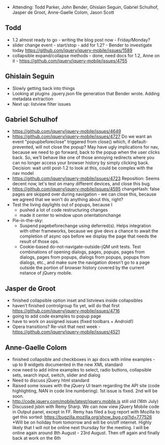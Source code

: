 * Attending: Todd Parker, John Bender, Ghislain Seguin, Gabriel Schulhof, Jasper de Groot, Anne-Gaelle Colom, Jason Scott

## Todd
* 1.2 almost ready to go - writing the blog post now - Friday/Monday?
* slider change event - start/stop - add for 1.2? - Bender to investigate today https://github.com/jquery/jquery-mobile/issues/1589
* collapsible expand/collapse methods - done, need docs for 1.2, Anne on it - https://github.com/jquery/jquery-mobile/issues/4755

## Ghislain Seguin
* Slowly getting back into things
* Looking at plugins .jquery.json file generation that Bender wrote. Adding metadata extraction
* Next up: listview filter issues

## Gabriel Schulhof
* https://github.com/jquery/jquery-mobile/issues/4649
* https://github.com/jquery/jquery-mobile/issues/4727
  Do we want an event "popupbeforeclose" triggered from close() which, if default-prevented, will not close the popup? May have ugly implications for nav, because we need to go forward, back to the popup when the user clicks back. So, we’ll behave like one of those annoying redirects where you can no longer access your browser history by simply clicking back.
  Decision: wait until post-1.2 to look at this, could be complex with the nav model
* https://github.com/jquery/jquery-mobile/issues/4723
  Reposition: Seems decent now, let's test on many different devices, and close this bug.
* https://github.com/jquery/jquery-mobile/issues/4595
  changeHash: false pages are skipped over during navigation - we can close this, because we agreed that we won't do anything about this, right?
* Test the living daylights out of popups, because I
  - pushed a lot of code restructuring changes
  - made it center to window upon orientationchange
* Pie-in-the-sky:
  - Suspend pagebeforechange using deferred(s). Helps integration with other frameworks, because we give devs a chance to await the completion of async ops before we display the page that needs the result of those ops.
  - Cookie-based do-not-navigate-outside-jQM unit tests. Test combinations of opening dialogs, pages, popups, pages from dialogs, pages from popups, dialogs from popups, popups from dialogs, etc., and make sure the navigation doesn’t go to a page outside the portion of browser history covered by the current nstance of jQuery mobile.

## Jasper de Groot
* finished collapsible option inset and listviews inside collapsibles
* haven’t finished controlgroup fix yet, will do that first https://github.com/jquery/jquery-mobile/issues/4716
* going to add code examples to popup page
* have to work on assigned issues (fixed toolbars + Android!)   
* Opera transitions? Re-visit that next week - https://github.com/jquery/jquery-mobile/issues/4521

## Anne-Gaelle Colom
* finished collapsible and checkboxes in api docs with inline examples - up to 9 widgets documented in the new XML standard
* now need to add inline examples to select, radio buttons, collapsible sets, search input, switch, slider and dialog
* Need to discuss jQuery html standard
* Raised some issues with the jQuery UI team regarding the API site (code highlighting, NAN in code line numbering). 1st issue is fixed. 2nd will be soon.
* http://code.jquery.com/mobile/latest/jquery.mobile.js still old (16th July)
* Discussed jsbin with Remy Sharp. We can now view jQuery Mobile code in Output panel, except in FF. Remy has filed a bug report with Mozilla to get this sorted: https://bugzilla.mozilla.org/show_bug.cgi?id=777526
 *Will be on holiday from tomorrow and will be on/off internet. Highly likely that I will not be online next thursday for the meeting. I will be online again around 8th August - 23rd August. Then off again and finally back at work on the 6th
